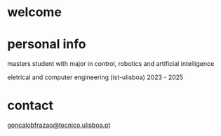 # welcome

# personal info
masters student with major in control, robotics and artificial intelligence

eletrical and computer engineering (ist-ulisboa) 2023 - 2025



# contact
goncalobfrazao@tecnico.ulisboa.pt

<!---
StrangeRabbit/StrangeRabbit is a ✨ special ✨ repository because its `README.md` (this file) appears on your GitHub profile.
You can click the Preview link to take a look at your changes.
--->
